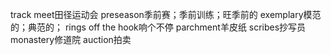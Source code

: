 track meet田径运动会
preseason季前赛；季前训练；旺季前的
exemplary模范的；典范的；
rings off the hook响个不停
parchment羊皮纸
scribes抄写员
monastery修道院
auction拍卖
